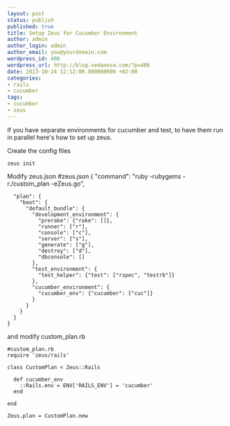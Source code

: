 ```yaml
---
layout: post
status: publish
published: true
title: Setup Zeus for Cucumber Environment
author: admin
author_login: admin
author_email: you@yourdomain.com
wordpress_id: 406
wordpress_url: http://blog.vedanova.com/?p=406
date: 2013-10-24 12:12:00.000000000 +02:00
categories:
- rails
- cucumber
tags:
- cucumber
- zeus
---
```

If you have separate environments for cucumber and test, to have them run in parallel here's how to set up zeus.

Create the config files

    zeus init

Modify zeus.json
    #zeus.json
    {
      "command": "ruby -rubygems -r./custom_plan -eZeus.go",

      "plan": {
        "boot": {
          "default_bundle": {
            "development_environment": {
              "prerake": {"rake": []},
              "runner": ["r"],
              "console": ["c"],
              "server": ["s"],
              "generate": ["g"],
              "destroy": ["d"],
              "dbconsole": []
            },
            "test_environment": {
              "test_helper": {"test": ["rspec", "testrb"]}
            },
            "cucumber_environment": {
              "cucumber_env": {"cucumber": ["cuc"]}
            }
          }
        }
      }
    }
and modify custom_plan.rb

    #custom_plan.rb
    require 'zeus/rails'

    class CustomPlan < Zeus::Rails

      def cucumber_env
        ::Rails.env = ENV['RAILS_ENV'] = 'cucumber'
      end

    end

    Zeus.plan = CustomPlan.new
